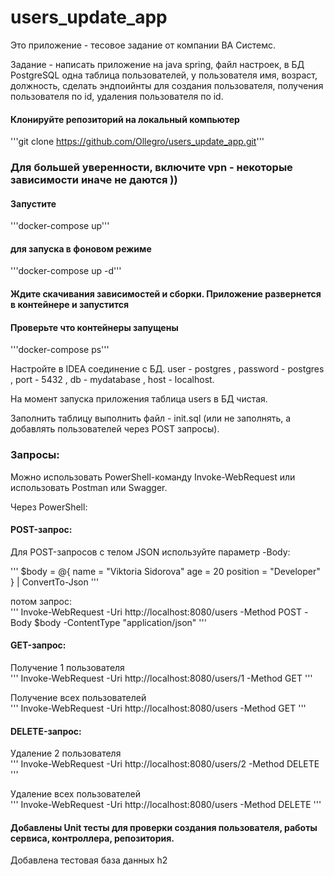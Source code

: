 # users_update_app
Это приложение - тесовое задание от компании ВА Системс.

Задание - написать приложение на java spring, файл настроек, в БД PostgreSQL одна таблица пользователей, у пользователя имя, возраст, должность, сделать эндпоийнты для создания пользователя, получения пользователя по id,  удаления пользователя по id.

#### Клонируйте репозиторий на локальный компьютер

'''git clone https://github.com/Ollegro/users_update_app.git'''

### Для большей уверенности, включите vpn - некоторые зависимости иначе не даются )) 

#### Запустите    

'''docker-compose up'''

#### для запуска в фоновом режиме      

'''docker-compose up -d'''

#### Ждите скачивания зависимостей и сборки. Приложение развернется в контейнере и запустится

#### Проверьте что контейнеры запущены

'''docker-compose ps'''

Настройте в IDEA соединение c БД. user - postgres , password - postgres , port - 5432 , db - mydatabase , host - localhost.

На момент запуска приложения таблица users в БД чистая.

Заполнить таблицу выполнить файл - init.sql (или не заполнять, а добавлять пользователей через POST запросы).

### Запросы:

Можно использовать PowerShell-команду Invoke-WebRequest или использовать Postman или Swagger.

Через PowerShell:

#### POST-запрос:
Для POST-запросов с телом JSON используйте параметр -Body:

'''  $body = @{
name = "Viktoria Sidorova"
age = 20
position = "Developer"
} | ConvertTo-Json   '''

потом запрос:  
'''   Invoke-WebRequest -Uri http://localhost:8080/users -Method POST -Body $body -ContentType "application/json"   '''


#### GET-запрос:  
Получение 1 пользователя  
'''   Invoke-WebRequest -Uri http://localhost:8080/users/1 -Method GET   '''

Получение всех пользователей  
'''   Invoke-WebRequest -Uri http://localhost:8080/users -Method GET  '''

#### DELETE-запрос:

Удаление 2 пользователя   
'''  Invoke-WebRequest -Uri http://localhost:8080/users/2 -Method DELETE  '''

Удаление всех пользователей   
'''  Invoke-WebRequest -Uri http://localhost:8080/users -Method DELETE  '''

#### Добавлены Unit тесты для проверки создания пользователя, работы сервиса, контроллера, репозитория.
Добавлена тестовая база данных h2